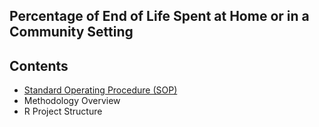 ## Percentage of End of Life Spent at Home or in a Community Setting

## Contents
* [Standard Operating Procedure (SOP)](sop/sop.md)
* Methodology Overview
* R Project Structure
